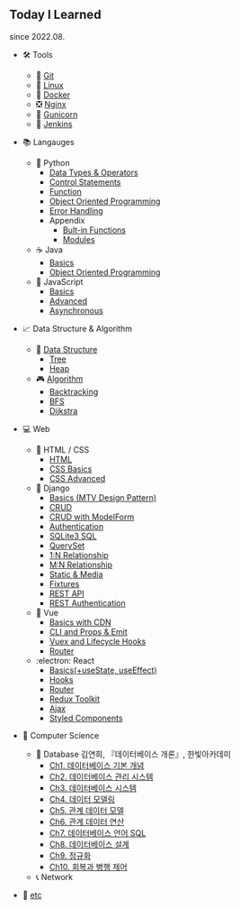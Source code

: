 ## Today I Learned

since 2022.08.

- :hammer_and_wrench: Tools

  - :large_orange_diamond: [Git](./Tools/Git.md)
  - :penguin: [Linux](./Tools/Linux.md)
  - 🐋 [Docker](./Tools/Docker.md)
  - :negative_squared_cross_mark: [Nginx](./Tools/Nginx.md)
  - :unicorn: [Gunicorn](./Tools/Gunicorn.md)
  - :older_man: [Jenkins](./Tools/Jenkins.md)

- :books: Langauges

  - 🐍 Python
    - [Data Types & Operators](./Python/01_Python_Basics_Datatypes_Operators.md)
    - [Control Statements](./Python/02_Python_Basics_ControlStatements.md)
    - [Function](./Python/03_Python_Function.md)
    - [Object Oriented Programming](./Python/04_Python_OOP.md)
    - [Error Handling](./Python/05_Python_Error_Handling.md)
    - Appendix
      - [Bult-in Functions](./Python/Appendix_01_Python_Builtin_Functions.md)
      - [Modules](./Python/Appendix_02_Python_Modules.md)
  - ☕ Java
    - [Basics](./Java/01_Java_Basics.md)
    - [Object Oriented Programming](./Java/02_Java_OOP.md)
  - 📒 JavaScript
    - [Basics](./JavaScript/01_JavaScript_Basics.md)
    - [Advanced](./JavaScript/02_JavaScript_Advanced.md)
    - [Asynchronous](./JavaScript/03_JavaScript_Asynchronous.md)

- :chart_with_upwards_trend: Data Structure & Algorithm

  - 💾 [Data Structure](./Data%20Structure/)
    - [Tree](./Data%20Structure/Tree.md)
    - [Heap](./Data%20Structure/Heap.md)
  - 🎮 [Algorithm](./Arlgorithm/)
    - [Backtracking](./Algorithm/Backtracking.md)
    - [BFS](./Algorithm/BFS.md)
    - [Dijkstra](./Algorithm/Dijkstra.md)

- 💻 Web

  - :bookmark: HTML / CSS
    - [HTML](./Web/01_HTML.md)
    - [CSS Basics](./Web/02_CSS_Basics.md)
    - [CSS Advanced](./Web/03_CSS_Advanced.md)
  - 🤠 Django
    - [Basics (MTV Design Pattern)](./Django/01_Django_Basics_MTV.md)
    - [CRUD](./Django/02_Django_CRUD.md)
    - [CRUD with ModelForm](./Django/03_Django_CRUD_ModelForm.md)
    - [Authentication](./Django/04_Django_Authentication.md)
    - [SQLite3 SQL](./Django/05_SQLite3_SQL.md)
    - [QuerySet](./Django/06_Django_QuerySet.md)
    - [1:N Relationship](./Django/07_Django_Many_to_One.md)
    - [M:N Relationship](./Django/08_Django_Many_to_Many.md)
    - [Static & Media](./Django/09_Django_Static_Media.md)
    - [Fixtures](./Django/10_Django_Fixtures.md)
    - [REST API](./Django/11_Django_REST_API.md)
    - [REST Authentication](./Django/12_Django_REST_Authentication.md)
  - 💚 Vue
    - [Basics with CDN](./Vue/01_Vue_Basics_with_CDN.md)
    - [CLI and Props & Emit](./Vue/02_Vue_CLI_Props_and_Emit.md)
    - [Vuex and Lifecycle Hooks](./Vue/03_Vue_Vuex_and_Lifecycle_Hooks.md)
    - [Router](./Vue/04_Vue_Vue_Router.md)
  - :electron: React
    - [Basics(+useState, useEffect)](./React/01_React_useState_useEffect.md)
    - [Hooks](./React/02_React_Hooks.md)
    - [Router](./React/03_React_Router.md)
    - [Redux Toolkit](./React/04_React_Redux_Toolkit.md)
    - [Ajax](./React/05_React_Ajax.md)
    - [Styled Components](./React/06_React_Styled_Components.md)

- 📖 Computer Science
  - 📁 Database
    김연희, 『데이터베이스 개론』, 한빛아카데미
    - [Ch1. 데이터베이스 기본 개념](./CS/DB/Ch01_%EB%8D%B0%EC%9D%B4%ED%84%B0%EB%B2%A0%EC%9D%B4%EC%8A%A4_%EA%B8%B0%EB%B3%B8_%EA%B0%9C%EB%85%90.md)
    - [Ch2. 데이터베이스 관리 시스템](./CS/DB/Ch02_%EB%8D%B0%EC%9D%B4%ED%84%B0%EB%B2%A0%EC%9D%B4%EC%8A%A4_%EA%B4%80%EB%A6%AC_%EC%8B%9C%EC%8A%A4%ED%85%9C.md)
    - [Ch3. 데이터베이스 시스템](./CS/DB/Ch03_%EB%8D%B0%EC%9D%B4%ED%84%B0%EB%B2%A0%EC%9D%B4%EC%8A%A4_%EC%8B%9C%EC%8A%A4%ED%85%9C.md)
    - [Ch4. 데이터 모델링](./CS/DB/Ch04_%EB%8D%B0%EC%9D%B4%ED%84%B0_%EB%AA%A8%EB%8D%B8%EB%A7%81.md)
    - [Ch5. 관계 데이터 모델](./CS/DB/Ch05_%EA%B4%80%EA%B3%84_%EB%8D%B0%EC%9D%B4%ED%84%B0_%EB%AA%A8%EB%8D%B8.md)
    - [Ch6. 관계 데이터 연산](./CS/DB/Ch06_%EA%B4%80%EA%B3%84_%EB%8D%B0%EC%9D%B4%ED%84%B0_%EC%97%B0%EC%82%B0.md)
    - [Ch7. 데이터베이스 언어 SQL](./CS/DB/Ch07_%EB%8D%B0%EC%9D%B4%ED%84%B0%EB%B2%A0%EC%9D%B4%EC%8A%A4_%EC%96%B8%EC%96%B4_SQL.md)
    - [Ch8. 데이터베이스 설계](./CS/DB/Ch08_%EB%8D%B0%EC%9D%B4%ED%84%B0%EB%B2%A0%EC%9D%B4%EC%8A%A4_%EC%84%A4%EA%B3%84.md)
    - [Ch9. 정규화](./CS/DB/Ch09_%EC%A0%95%EA%B7%9C%ED%99%94.md)
    - [Ch10. 회복과 병행 제어](./CS/DB/Ch10_%ED%9A%8C%EB%B3%B5%EA%B3%BC_%EB%B3%91%ED%96%89_%EC%A0%9C%EC%96%B4.md)
  - 📞 Network
- :scroll: [etc](./etc/)
